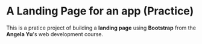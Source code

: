 # A Landing Page for an app (Practice)
This is a pratice project of building a **landing page** using **Bootstrap** from the **Angela Yu**'s web development course. 
